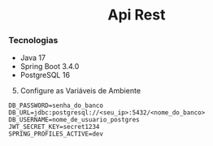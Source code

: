 <h1 align="center">Api Rest</h1>


<h3 id="tec">Tecnologias</h3>

- Java 17
- Spring Boot 3.4.0
- PostgreSQL 16

5. Configure as Variáveis de Ambiente

```env
DB_PASSWORD=senha_do_banco
DB_URL=jdbc:postgresql://<seu_ip>:5432/<nome_do_banco>
DB_USERNAME=nome_de_usuario_postgres
JWT_SECRET_KEY=secret1234
SPRING_PROFILES_ACTIVE=dev
```


